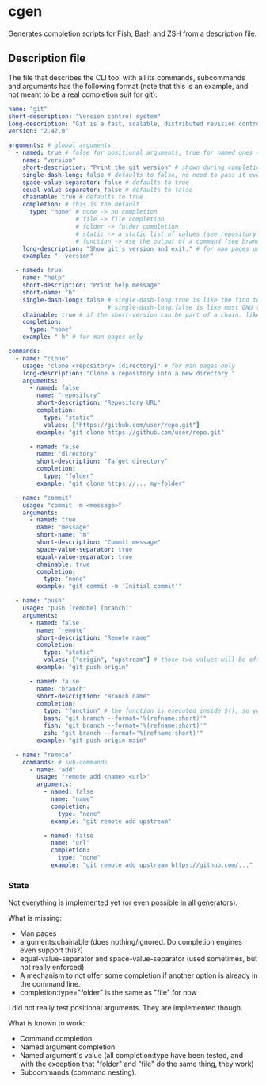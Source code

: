 # cgen

Generates completion scripts for Fish, Bash and ZSH from a description file.

## Description file

The file that describes the CLI tool with all its commands, subcommands and arguments has the
following format (note that this is an example, and not meant to be a real completion suit for git):

```yaml
name: "git"
short-description: "Version control system"
long-description: "Git is a fast, scalable, distributed revision control system."
version: "2.42.0"

arguments: # global arguments
  - named: true # false for positional arguments, true for named ones (like -v, --verbose, -name)
    name: "version"
    short-description: "Print the git version" # shown during completion by some shells
    single-dash-long: false # defaults to false, no need to pass it every time
    space-value-separator: false # defaults to true
    equal-value-separator: false # defaults to false
    chainable: true # defaults to true
    completion: # this is the default
      type: "none" # none -> no completion
                   # file -> file completion
                   # folder -> folder completion
                   # static -> a static list of values (see repository below)
                   # function -> use the output of a command (see branch below)
    long-description: "Show git’s version and exit." # for man pages only
    example: "--version"

  - named: true
    name: "help"
    short-description: "Print help message"
    short-name: "h"
    single-dash-long: false # single-dash-long:true is like the find tool: -name is an option
                            # single-dash-long:false is like most GNU tools: --name is an option, -name == -n -a -m -e
    chainable: true # if the short-version can be part of a chain, like "-hal" == "-h -a -l".
    completion:
      type: "none"
    example: "-h" # for man pages only

commands:
  - name: "clone"
    usage: "clone <repository> [directory]" # for man pages only
    long-description: "Clone a repository into a new directory."
    arguments:
      - named: false
        name: "repository"
        short-description: "Repository URL"
        completion:
          type: "static"
          values: ["https://github.com/user/repo.git"]
        example: "git clone https://github.com/user/repo.git"

      - named: false
        name: "directory"
        short-description: "Target directory"
        completion:
          type: "folder"
        example: "git clone https://... my-folder"

  - name: "commit"
    usage: "commit -m <message>"
    arguments:
      - named: true
        name: "message"
        short-name: "m"
        short-description: "Commit message"
        space-value-separator: true
        equal-value-separator: true
        chainable: true
        completion:
          type: "none"
        example: "git commit -m 'Initial commit'"

  - name: "push"
    usage: "push [remote] [branch]"
    arguments:
      - named: false
        name: "remote"
        short-description: "Remote name"
        completion:
          type: "static"
          values: ["origin", "upstream"] # those two values will be offered as completion
        example: "git push origin"

      - named: false
        name: "branch"
        short-description: "Branch name"
        completion:
          type: "function" # the function is executed inside $(), so you can have pipes | here
          bash: "git branch --format='%(refname:short)'"
          fish: "git branch --format='%(refname:short)'"
          zsh: "git branch --format='%(refname:short)'"
        example: "git push origin main"

  - name: "remote"
    commands: # sub-commands
      - name: "add"
        usage: "remote add <name> <url>"
        arguments:
          - named: false
            name: "name"
            completion:
              type: "none"
            example: "git remote add upstream"

          - named: false
            name: "url"
            completion:
              type: "none"
            example: "git remote add upstream https://github.com/..."
```

### State

Not everything is implemented yet (or even possible in all generators).

What is missing:

- Man pages
- arguments:chainable (does nothing/ignored. Do completion engines even support this?)
- equal-value-separator and space-value-separator (used sometimes, but not really enforced)
- A mechanism to not offer some completion if another option is already in the command line.
- completion:type="folder" is the same as "file" for now

I did not really test positional arguments. They are implemented though.

What is known to work:

- Command completion
- Named argument completion
- Named argument's value (all completion:type have been tested, and with the exception that "folder"
  and "file" do the same thing, they work)
- Subcommands (command nesting).
